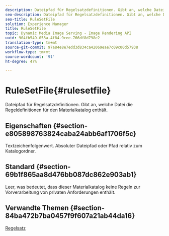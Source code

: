 ```yaml
---
description: Dateipfad für Regelsatzdefinitionen. Gibt an, welche Datei die Regeldefinitionen für den Materialkatalog enthält.
seo-description: Dateipfad für Regelsatzdefinitionen. Gibt an, welche Datei die Regeldefinitionen für den Materialkatalog enthält.
seo-title: RuleSetFile
solution: Experience Manager
title: RuleSetFile
topic: Dynamic Media Image Serving - Image Rendering API
uuid: 904fb549-053a-4f84-9cee-766df8d798e2
translation-type: tm+mt
source-git-commit: 97a84e8e7edd3d834ca42069eae7c09c00d57938
workflow-type: tm+mt
source-wordcount: '91'
ht-degree: 47%

---
```



# RuleSetFile{#rulesetfile}

Dateipfad für Regelsatzdefinitionen. Gibt an, welche Datei die Regeldefinitionen für den Materialkatalog enthält.

## Eigenschaften {#section-e805898763824caba24abb6af1706f5c}

Textzeichenfolgenwert. Absoluter Dateipfad oder Pfad relativ zum Katalogordner.

## Standard {#section-69b1f865aa8d476bb087dc862e903ab1}

Leer, was bedeutet, dass dieser Materialkatalog keine Regeln zur Vorverarbeitung von privaten Anforderungen enthält.

## Verwandte Themen {#section-84ba472b7ba0457f9f607a21ab44da16}

[Regelsatz](../../../../../ir-api/material-cat/image-rendering-api-ref/c-ir-material-catalog/c-ir-rule-set-reference/c-ir-rule-set-reference.md#concept-2369f884d9724727aaf436b5b0261dbe)
